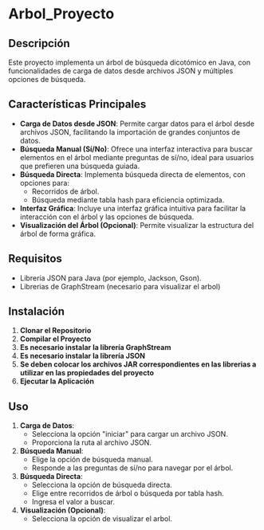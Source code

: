 # Arbol_Proyecto

## Descripción
Este proyecto implementa un árbol de búsqueda dicotómico en Java, con funcionalidades de carga de datos desde archivos JSON y múltiples opciones de búsqueda.

## Características Principales

* **Carga de Datos desde JSON**: Permite cargar datos para el árbol desde archivos JSON, facilitando la importación de grandes conjuntos de datos.
* **Búsqueda Manual (Sí/No)**: Ofrece una interfaz interactiva para buscar elementos en el árbol mediante preguntas de sí/no, ideal para usuarios que prefieren una búsqueda guiada.
* **Búsqueda Directa**: Implementa búsqueda directa de elementos, con opciones para:
    * Recorridos de árbol.
    * Búsqueda mediante tabla hash para eficiencia optimizada.
* **Interfaz Gráfica**: Incluye una interfaz gráfica intuitiva para facilitar la interacción con el árbol y las opciones de búsqueda.
* **Visualización del Árbol (Opcional)**: Permite visualizar la estructura del árbol de forma gráfica.

## Requisitos

* Librería JSON para Java (por ejemplo, Jackson, Gson).
* Librerias de GraphStream (necesario para visualizar el arbol)

## Instalación

1.  **Clonar el Repositorio**
2.  **Compilar el Proyecto**
3.  **Es necesario instalar la librería GraphStream**
4.  **Es necesario instalar la librería JSON**
5.  **Se deben colocar los archivos JAR correspondientes en las librerias a utilizar en las propiedades del proyecto**
6.  **Ejecutar la Aplicación**

## Uso

1.  **Carga de Datos**:
    * Selecciona la opción "iniciar" para cargar un archivo JSON.
    * Proporciona la ruta al archivo JSON.
2.  **Búsqueda Manual**:
    * Elige la opción de búsqueda manual.
    * Responde a las preguntas de sí/no para navegar por el árbol.
3.  **Búsqueda Directa**:
    * Selecciona la opción de búsqueda directa.
    * Elige entre recorridos de árbol o búsqueda por tabla hash.
    * Ingresa el valor a buscar.
4.  **Visualización (Opcional)**:
    * Selecciona la opción de visualizar el arbol.
